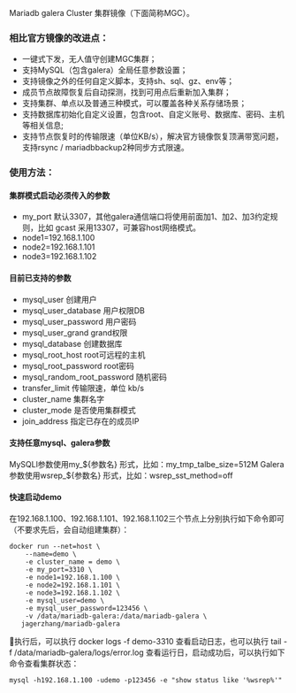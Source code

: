 Mariadb galera Cluster 集群镜像（下面简称MGC）。
### 相比官方镜像的改进点：
- 一键式下发，无人值守创建MGC集群；
- 支持MySQL（包含galera）全局任意参数设置；
- 支持镜像之外的任何自定义脚本，支持sh、sql、gz、env等；
- 成员节点故障恢复后自动探测，找到可用点后重新加入集群；
- 支持集群、单点以及普通三种模式，可以覆盖各种关系存储场景；
- 支持数据库初始化自定义设置，包含root、自定义账号、数据库、密码、主机等相关信息;
- 支持节点恢复时的传输限速（单位KB/s），解决官方镜像恢复顶满带宽问题，支持rsync / mariadbbackup2种同步方式限速。

### 使用方法：
#### 集群模式启动必须传入的参数
- my_port 默认3307，其他galera通信端口将使用前面加1、加2、加3约定规则，比如 gcast 采用13307，可兼容host网络模式。
- node1=192.168.1.100
- node2=192.168.1.101
- node3=192.168.1.102

#### 目前已支持的参数
- mysql_user                 创建用户
- mysql_user_database 用户权限DB
- mysql_user_password 用户密码
- mysql_user_grand       grand权限
- mysql_database          创建数据库
- mysql_root_host          root可远程的主机
- mysql_root_password root密码
- mysql_random_root_password 随机密码
- transfer_limit             传输限速，单位 kb/s
- cluster_name   集群名字
- cluster_mode   是否使用集群模式
- join_address     指定已存在的成员IP

#### 支持任意mysql、galera参数
MySQLl参数使用my_${参数名} 形式，比如：my_tmp_talbe_size=512M
Galera参数使用wsrep_${参数名} 形式，比如：wsrep_sst_method=off

#### 快速启动demo
在192.168.1.100、192.168.1.101、192.168.1.102三个节点上分别执行如下命令即可（不要求先后，会自动组建集群）：
```
docker run --net=host \
    --name=demo \
    -e cluster_name = demo \
    -e my_port=3310 \
    -e node1=192.168.1.100 \
    -e node2=192.168.1.101 \
    -e node3=192.168.1.102 \
    -e mysql_user=demo \
    -e mysql_user_password=123456 \
    -v /data/mariadb-galera:/data/mariadb-galera \
   jagerzhang/mariadb-galera
```
执行后，可以执行 docker logs -f demo-3310 查看启动日志，也可以执行 tail -f /data/mariadb-galera/logs/error.log 查看运行日，启动成功后，可以执行如下命令查看集群状态：

`mysql -h192.168.1.100 -udemo -p123456 -e "show status like '%wsrep%'"`






